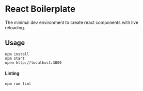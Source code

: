 React Boilerplate
=================

The minimal dev environment to create react components with live reloading.

## Usage

```
npm install
npm start
open http://localhost:3000
```

#### Linting
```
npm run lint
```
